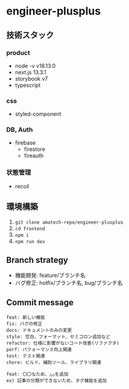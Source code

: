 # engineer-plusplus

## 技術スタック
### product
- node -v v18.13.0
- next.js 13.3.1
- storybook v7
- typescript
### css
- styled-component
### DB, Auth
- firebase
  - firestore
  - fireauth
### 状態管理
- recoil

## 環境構築
1. `git clone amatech-repo/engineer-plusplus`
2. `cd frontend`
3. `npm i`
4. `npm run dev`

## Branch strategy
* 機能開発: feature/ブランチ名
* バグ修正: hotfix/ブランチ名, bug/ブランチ名

## Commit message
```shell
feat: 新しい機能
fix: バグの修正
docs: ドキュメントのみの変更
style: 空白、フォーマット、セミコロン追加など
refactor: 仕様に影響がないコード改善(リファクタ)
perf: パフォーマンス向上関連
test: テスト関連
chore: ビルド、補助ツール、ライブラリ関連
```
```shell
feat: 〇〇なため、△△を追加
ex) 記事の分類ができないため、タグ機能を追加
```
